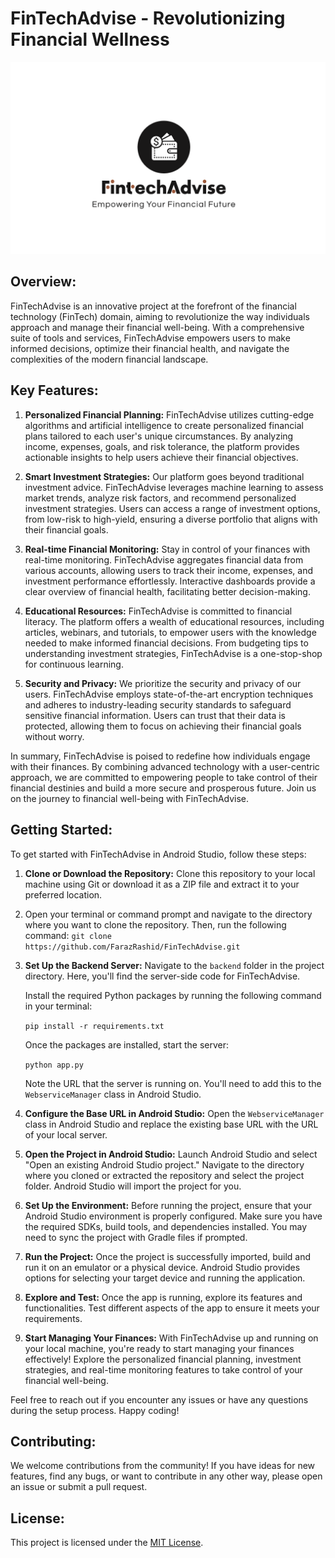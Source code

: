 # FinTechAdvise - Revolutionizing Financial Wellness

![Logo](./fintechadvise.png)


## Overview:

FinTechAdvise is an innovative project at the forefront of the financial technology (FinTech) domain, aiming to revolutionize the way individuals approach and manage their financial well-being. With a comprehensive suite of tools and services, FinTechAdvise empowers users to make informed decisions, optimize their financial health, and navigate the complexities of the modern financial landscape.

## Key Features:

1. **Personalized Financial Planning:** FinTechAdvise utilizes cutting-edge algorithms and artificial intelligence to create personalized financial plans tailored to each user's unique circumstances. By analyzing income, expenses, goals, and risk tolerance, the platform provides actionable insights to help users achieve their financial objectives.

2. **Smart Investment Strategies:** Our platform goes beyond traditional investment advice. FinTechAdvise leverages machine learning to assess market trends, analyze risk factors, and recommend personalized investment strategies. Users can access a range of investment options, from low-risk to high-yield, ensuring a diverse portfolio that aligns with their financial goals.

3. **Real-time Financial Monitoring:** Stay in control of your finances with real-time monitoring. FinTechAdvise aggregates financial data from various accounts, allowing users to track their income, expenses, and investment performance effortlessly. Interactive dashboards provide a clear overview of financial health, facilitating better decision-making.

4. **Educational Resources:** FinTechAdvise is committed to financial literacy. The platform offers a wealth of educational resources, including articles, webinars, and tutorials, to empower users with the knowledge needed to make informed financial decisions. From budgeting tips to understanding investment strategies, FinTechAdvise is a one-stop-shop for continuous learning.

5. **Security and Privacy:** We prioritize the security and privacy of our users. FinTechAdvise employs state-of-the-art encryption techniques and adheres to industry-leading security standards to safeguard sensitive financial information. Users can trust that their data is protected, allowing them to focus on achieving their financial goals without worry.

In summary, FinTechAdvise is poised to redefine how individuals engage with their finances. By combining advanced technology with a user-centric approach, we are committed to empowering people to take control of their financial destinies and build a more secure and prosperous future. Join us on the journey to financial well-being with FinTechAdvise.

## Getting Started:

To get started with FinTechAdvise in Android Studio, follow these steps:

1. **Clone or Download the Repository:** Clone this repository to your local machine using Git or download it as a ZIP file and extract it to your preferred location.
2. Open your terminal or command prompt and navigate to the directory where you want to clone the repository. Then, run the following command: `git clone https://github.com/FarazRashid/FinTechAdvise.git`

3. **Set Up the Backend Server:** Navigate to the `backend` folder in the project directory. Here, you'll find the server-side code for FinTechAdvise.

    Install the required Python packages by running the following command in your terminal:

    `pip install -r requirements.txt`

    Once the packages are installed, start the server:

    `python app.py`

    Note the URL that the server is running on. You'll need to add this to the `WebserviceManager` class in Android Studio.

4. **Configure the Base URL in Android Studio:** Open the `WebserviceManager` class in Android Studio and replace the existing base URL with the URL of your local server.


5. **Open the Project in Android Studio:** Launch Android Studio and select "Open an existing Android Studio project." Navigate to the directory where you cloned or extracted the repository and select the project folder. Android Studio will import the project for you.

6. **Set Up the Environment:** Before running the project, ensure that your Android Studio environment is properly configured. Make sure you have the required SDKs, build tools, and dependencies installed. You may need to sync the project with Gradle files if prompted.

7. **Run the Project:** Once the project is successfully imported, build and run it on an emulator or a physical device. Android Studio provides options for selecting your target device and running the application.

8. **Explore and Test:** Once the app is running, explore its features and functionalities. Test different aspects of the app to ensure it meets your requirements.

9. **Start Managing Your Finances:** With FinTechAdvise up and running on your local machine, you're ready to start managing your finances effectively! Explore the personalized financial planning, investment strategies, and real-time monitoring features to take control of your financial well-being.

Feel free to reach out if you encounter any issues or have any questions during the setup process. Happy coding!


## Contributing:

We welcome contributions from the community! If you have ideas for new features, find any bugs, or want to contribute in any other way, please open an issue or submit a pull request.

## License:

This project is licensed under the [MIT License](LICENSE).
